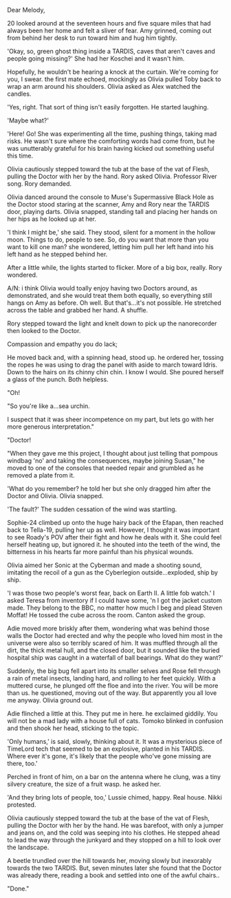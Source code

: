 Dear Melody,

20 looked around at the seventeen hours and five square miles that had always been her home and felt a sliver of fear. Amy grinned, coming out from behind her desk to run toward him and hug him tightly.

'Okay, so, green ghost thing inside a TARDIS, caves that aren't caves and people going missing?' She had her Koschei and it wasn't him.

Hopefully, he wouldn't be hearing a knock at the curtain. We're coming for you, I swear. the first mate echoed, mockingly as Olivia pulled Toby back to wrap an arm around his shoulders. Olivia asked as Alex watched the candles.

'Yes, right. That sort of thing isn't easily forgotten. He started laughing.

'Maybe what?'

'Here! Go! She was experimenting all the time, pushing things, taking mad risks. He wasn't sure where the comforting words had come from, but he was unutterably grateful for his brain having kicked out something useful this time.

Olivia cautiously stepped toward the tub at the base of the vat of Flesh, pulling the Doctor with her by the hand. Rory asked Olivia. Professor River song. Rory demanded.

Olivia danced around the console to Muse's Supermassive Black Hole as the Doctor stood staring at the scanner, Amy and Rory near the TARDIS door, playing darts. Olivia snapped, standing tall and placing her hands on her hips as he looked up at her.

'I think I might be,' she said. They stood, silent for a moment in the hollow moon. Things to do, people to see. So, do you want that more than you want to kill one man? she wondered, letting him pull her left hand into his left hand as he stepped behind her.

After a little while, the lights started to flicker. More of a big box, really. Rory wondered.

A/N: i think Olivia would toally enjoy having two Doctors around, as demonstrated, and she would treat them both equally, so everything still hangs on Amy as before. Oh well. But that's…it's not possible. He stretched across the table and grabbed her hand. A shuffle.

Rory stepped toward the light and knelt down to pick up the nanorecorder then looked to the Doctor.

Compassion and empathy you do lack;

He moved back and, with a spinning head, stood up. he ordered her, tossing the ropes he was using to drag the panel with aside to march toward Idris. Down to the hairs on its chinny chin chin. I know I would. She poured herself a glass of the punch. Both helpless.

"Oh!

"So you're like a…sea urchin.

I suspect that it was sheer incompetence on my part, but lets go with her more generous interpretation."

"Doctor!

"When they gave me this project, I thought about just telling that pompous windbag 'no' and taking the consequences, maybe joining Susan," he moved to one of the consoles that needed repair and grumbled as he removed a plate from it.

'What do you remember? he told her but she only dragged him after the Doctor and Olivia. Olivia snapped.

'The fault?' The sudden cessation of the wind was startling.

Sophie-24 climbed up onto the huge hairy back of the Efapan, then reached back to Tella-19, pulling her up as well. However, I thought it was important to see Roady's POV after their fight and how he deals with it. She could feel herself heating up, but ignored it. he shouted into the teeth of the wind, the bitterness in his hearts far more painful than his physical wounds.

Olivia aimed her Sonic at the Cyberman and made a shooting sound, imitating the recoil of a gun as the Cyberlegion outside…exploded, ship by ship.

'I was those two people's worst fear, back on Earth II. A little fob watch.' I asked Teresa from inventory if I could have some, 'n I got the jacket custom made. They belong to the BBC, no matter how much I beg and plead Steven Moffat! He tossed the cube across the room. Canton asked the group.

Adie moved more briskly after them, wondering what was behind those walls the Doctor had erected and why the people who loved him most in the universe were also so terribly scared of him. It was muffled through all the dirt, the thick metal hull, and the closed door, but it sounded like the buried hospital ship was caught in a waterfall of ball bearings. What do they want?'

Suddenly, the big bug fell apart into its smaller selves and Rose fell through a rain of metal insects, landing hard, and rolling to her feet quickly. With a muttered curse, he plunged off the floe and into the river. You will be more than us. he questioned, moving out of the way. But apparently you all love me anyway. Olivia ground out.

Adie flinched a little at this. They put me in here. he exclaimed giddily. You will not be a mad lady with a house full of cats. Tomoko blinked in confusion and then shook her head, sticking to the topic.

'Only humans,' is said, slowly, thinking about it. It was a mysterious piece of TimeLord tech that seemed to be an explosive, planted in his TARDIS. Where ever it's gone, it's likely that the people who've gone missing are there, too.'

Perched in front of him, on a bar on the antenna where he clung, was a tiny silvery creature, the size of a fruit wasp. he asked her.

'And they bring lots of people, too,' Lussie chimed, happy. Real house. Nikki protested.

Olivia cautiously stepped toward the tub at the base of the vat of Flesh, pulling the Doctor with her by the hand. He was barefoot, with only a jumper and jeans on, and the cold was seeping into his clothes. He stepped ahead to lead the way through the junkyard and they stopped on a hill to look over the landscape.

A beetle trundled over the hill towards her, moving slowly but inexorably towards the two TARDIS. But, seven minutes later she found that the Doctor was already there, reading a book and settled into one of the awful chairs..

"Done."

